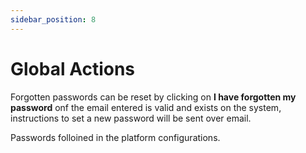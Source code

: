 ```yaml
---
sidebar_position: 8
---
```

# Global Actions

Forgotten passwords can be reset by clicking on **I have forgotten my password** onf the email entered is valid and exists on the system, instructions to set a new password will be sent over email.

Passwords folloined in the platform configurations.